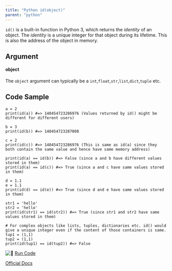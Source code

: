 ```yaml
---
title: "Python id(object)"
parent: "python"
---
```


`id()` is a built-in function in Python 3, which returns the _identity_ of an object. The _identity_ is a unique integer for that object during its lifetime. This is also the address of the object in memory.

## Argument

#### object

The `object` argument can typically be a `int`,`float`,`str`,`list`,`dict`,`tuple` etc.

## Code Sample

    a = 2
    print(id(a)) #=> 140454723286976 (Values returned by id() might be different for different users)

    b = 3
    print(id(b)) #=> 140454723287008

    c = 2
    print(id(c)) #=> 140454723286976 (This is same as id(a) since they both contain the same value and hence have same memory address)

    print(id(a) == id(b)) #=> False (since a and b have different values stored in them)
    print(id(a) == id(c)) #=> True (since a and c have same values stored in them)

    d = 1.1
    e = 1.1 
    print(id(d) == id(e)) #=> True (since d and e have same values stored in them)

    str1 = 'hello'
    str2 = 'hello'
    print(id(str1) == id(str2)) #=> True (since str1 and str2 have same values stored in them)

    # For complex objects like lists, tuples, dictionaries etc. id() would give a unique integer even if the content of those containers is same.
    tup1 = (1,1)
    tup2 = (1,1)
    print(id(tup1) == id(tup2)) #=> False

![:rocket:](//forum.freecodecamp.com/images/emoji/emoji_one/rocket.png?v=2 ":rocket:") [Run Code](https://repl.it/CQw7/1)

[Official Docs](https://docs.python.org/3/library/functions.html#id)
